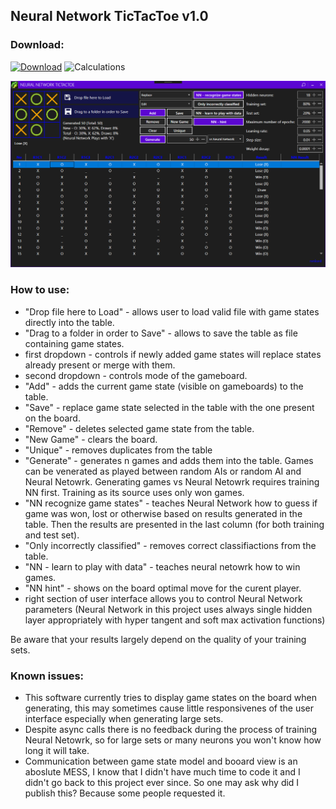 ## Neural Network TicTacToe v1.0

### Download:

[![Download](https://img.shields.io/badge/download-NeuralNetworkTicTacToe--v1.0-blue.svg)](https://github.com/rvnlord/NeuralNetworkTicTacToe/releases/download/v1.0/TipTacToe.exe)
![Calculations](https://img.shields.io/badge/SHA--256-1DD49CED74D8C2E48E1B49F13DCEF4E2985F0C6EA7938FDFA942CA579F7967A7-darkgreen.svg)

   ![Interface](/Images/2019-02-28_141837.png?raw=true)

### How to use:

* "Drop file here to Load" - allows user to load valid file with game states directly into the table.
* "Drag to a folder in order to Save" - allows to save the table as file containing game states.
* first dropdown - controls if newly added game states will replace states already present or merge with them.
* second dropdown - controls mode of the gameboard.
* "Add" - adds the current game state (visible on gameboards) to the table.
* "Save" - replace game state selected in the table with the one present on the board.
* "Remove" - deletes selected game state from the table.
* "New Game" - clears the board.
* "Unique" - removes duplicates from the table
* "Generate" - generates n games and adds them into the table. Games can be venerated as played between random AIs or random AI and Neural Netowrk. Generating games vs Neural Netowrk requires training NN first. Training as its source uses only won games.
* "NN recognize game states" - teaches Neural Network how to guess if game was won, lost or otherwise based on results generated in the table. Then the results are presented in the last column (for both training and test set).
* "Only incorrectly classified" - removes correct classifiactions from the table.
* "NN - learn to play with data" - teaches neural netowrk how to win games.
* "NN hint" - shows on the board optimal move for the curent player.
* right section of user interface allows you to control Neural Network parameters (Neural Network in this project uses always single hidden layer appropriately with hyper tangent and soft max activation functions)

Be aware that your results largely depend on the quality of your training sets. 


### Known issues:
* This software currently tries to display game states on the board when generating, this may sometimes cause little responsivenes of the user interface especially when generating large sets.
* Despite async calls there is no feedback during the process of training Neural Netowrk, so for large sets or many neurons you won't know how long it will take.
* Communication between game state model and booard view is an aboslute MESS, I know that I didn't have much time to code it and I didn't go back to this project ever since. So one may ask why did I publish this? Because some people requested it.










